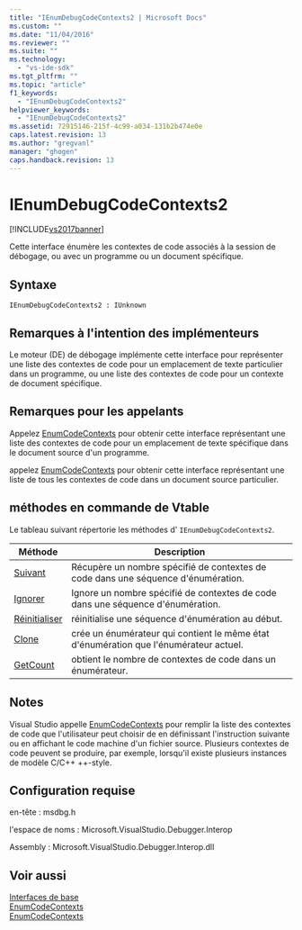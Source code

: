 ```yaml
---
title: "IEnumDebugCodeContexts2 | Microsoft Docs"
ms.custom: ""
ms.date: "11/04/2016"
ms.reviewer: ""
ms.suite: ""
ms.technology: 
  - "vs-ide-sdk"
ms.tgt_pltfrm: ""
ms.topic: "article"
f1_keywords: 
  - "IEnumDebugCodeContexts2"
helpviewer_keywords: 
  - "IEnumDebugCodeContexts2"
ms.assetid: 72915146-215f-4c99-a034-131b2b474e0e
caps.latest.revision: 13
ms.author: "gregvanl"
manager: "ghogen"
caps.handback.revision: 13
---
```

# IEnumDebugCodeContexts2
[!INCLUDE[vs2017banner](../../../code-quality/includes/vs2017banner.md)]

Cette interface énumère les contextes de code associés à la session de débogage, ou avec un programme ou un document spécifique.  
  
## Syntaxe  
  
```  
IEnumDebugCodeContexts2 : IUnknown  
```  
  
## Remarques à l'intention des implémenteurs  
 Le moteur \(DE\) de débogage implémente cette interface pour représenter une liste des contextes de code pour un emplacement de texte particulier dans un programme, ou une liste des contextes de code pour un contexte de document spécifique.  
  
## Remarques pour les appelants  
 Appelez [EnumCodeContexts](../../../extensibility/debugger/reference/idebugprogram2-enumcodecontexts.md) pour obtenir cette interface représentant une liste des contextes de code pour un emplacement de texte spécifique dans le document source d'un programme.  
  
 appelez [EnumCodeContexts](../../../extensibility/debugger/reference/idebugdocumentcontext2-enumcodecontexts.md) pour obtenir cette interface représentant une liste de tous les contextes de code dans un document source particulier.  
  
## méthodes en commande de Vtable  
 Le tableau suivant répertorie les méthodes d' `IEnumDebugCodeContexts2`.  
  
|Méthode|Description|  
|-------------|-----------------|  
|[Suivant](../../../extensibility/debugger/reference/ienumdebugcodecontexts2-next.md)|Récupère un nombre spécifié de contextes de code dans une séquence d'énumération.|  
|[Ignorer](../../../extensibility/debugger/reference/ienumdebugcodecontexts2-skip.md)|Ignore un nombre spécifié de contextes de code dans une séquence d'énumération.|  
|[Réinitialiser](../../../extensibility/debugger/reference/ienumdebugcodecontexts2-reset.md)|réinitialise une séquence d'énumération au début.|  
|[Clone](../../../extensibility/debugger/reference/ienumdebugcodecontexts2-clone.md)|crée un énumérateur qui contient le même état d'énumération que l'énumérateur actuel.|  
|[GetCount](../../../extensibility/debugger/reference/ienumdebugcodecontexts2-getcount.md)|obtient le nombre de contextes de code dans un énumérateur.|  
  
## Notes  
 Visual Studio appelle [EnumCodeContexts](../../../extensibility/debugger/reference/idebugprogram2-enumcodecontexts.md) pour remplir la liste des contextes de code que l'utilisateur peut choisir de en définissant l'instruction suivante ou en affichant le code machine d'un fichier source.  Plusieurs contextes de code peuvent se produire, par exemple, lorsqu'il existe plusieurs instances de modèle C\/C\+\+ \+\+\-style.  
  
## Configuration requise  
 en\-tête : msdbg.h  
  
 l'espace de noms : Microsoft.VisualStudio.Debugger.Interop  
  
 Assembly : Microsoft.VisualStudio.Debugger.Interop.dll  
  
## Voir aussi  
 [Interfaces de base](../../../extensibility/debugger/reference/core-interfaces.md)   
 [EnumCodeContexts](../../../extensibility/debugger/reference/idebugprogram2-enumcodecontexts.md)   
 [EnumCodeContexts](../../../extensibility/debugger/reference/idebugdocumentcontext2-enumcodecontexts.md)